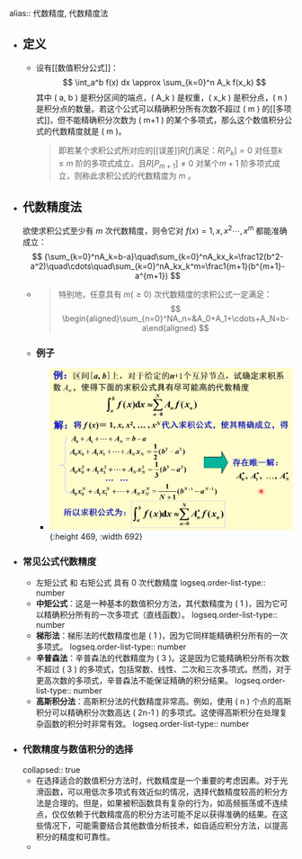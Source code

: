 alias:: 代数精度, 代数精度法

- ## 定义
	- 设有[[数值积分公式]]：
	  $$ \int_a^b f(x) dx \approx \sum_{k=0}^n A_k f(x_k) $$
	  其中 \( a, b \) 是积分区间的端点，\( A_k \) 是权重，\( x_k \) 是积分点，\( n \) 是积分点的数量。若这个公式可以精确积分所有次数不超过 \( m \) 的[[多项式]]，但不能精确积分次数为 \( m+1 \) 的某个多项式，那么这个数值积分公式的代数精度就是 \( m \)。
	  > 即若某个求积公式所对应的[[误差]]$R[f]$满足：$R[P_k]=0$ 对任意$k\leq m$ 阶的多项式成立，且$R[P_{m+1}]\neq0$ 对某个$m+1$ 阶多项式成立，则称此求积公式的代数精度为 $m$ 。
- ## 代数精度法
  欲使求积公式至少有 ${m}$ 次代数精度，则令它对 $f(x)=1,x,x^2\cdots,x^m$ 都能准确成立：
  $$
  {\sum_{k=0}^nA_k=b-a}\quad\sum_{k=0}^nA_kx_k=\frac12(b^2-a^2)\quad\cdots\quad\sum_{k=0}^nA_kx_k^m=\frac1{m+1}(b^{m+1}-a^{m+1})
  $$
	- > 特别地，任意具有 $m\left(\geq0\right)$ 次代数精度的求积公式一定满足：
	  $$
	  \begin{aligned}\sum_{n=0}^NA_n=&A_0+A_1+\cdots+A_N=b-a\end{aligned}
	  $$
	- ### 例子
		- ![image.png](../assets/image_1705304608069_0.png){:height 469, :width 692}
- ### 常见公式代数精度
	- 左矩公式 和 右矩公式 具有 0 次代数精度
	  logseq.order-list-type:: number
	- **中矩公式**：这是一种基本的数值积分方法，其代数精度为 \( 1 \)，因为它可以精确积分所有的一次多项式（直线函数）。
	  logseq.order-list-type:: number
	- **梯形法**：梯形法的代数精度也是 \( 1 \)，因为它同样能精确积分所有的一次多项式。
	  logseq.order-list-type:: number
	- **辛普森法**：辛普森法的代数精度为 \( 3 \)。这是因为它能精确积分所有次数不超过 \( 3 \) 的多项式，包括常数、线性、二次和三次多项式。然而，对于更高次数的多项式，辛普森法不能保证精确的积分结果。
	  logseq.order-list-type:: number
	- **高斯积分法**：高斯积分法的代数精度非常高。例如，使用 \( n \) 个点的高斯积分可以精确积分次数高达 \( 2n-1 \) 的多项式。这使得高斯积分在处理复杂函数的积分时非常有效。
	  logseq.order-list-type:: number
- ### 代数精度与数值积分的选择
  collapsed:: true
	- 在选择适合的数值积分方法时，代数精度是一个重要的考虑因素。对于光滑函数，可以用低次多项式有效近似的情况，选择代数精度较高的积分方法是合理的。但是，如果被积函数具有复杂的行为，如高频振荡或不连续点，仅仅依赖于代数精度高的积分方法可能不足以获得准确的结果。在这些情况下，可能需要结合其他数值分析技术，如自适应积分方法，以提高积分的精度和可靠性。
	-